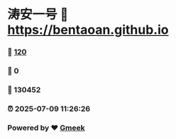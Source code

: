 # 涛安一号 :link: https://bentaoan.github.io 
### :page_facing_up: [120](https://bentaoan.github.io/tag.html) 
### :speech_balloon: 0 
### :hibiscus: 130452 
### :alarm_clock: 2025-07-09 11:26:26 
### Powered by :heart: [Gmeek](https://github.com/Meekdai/Gmeek)
